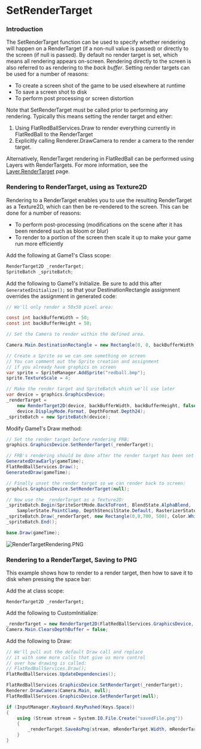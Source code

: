 # SetRenderTarget

### Introduction

The SetRenderTarget function can be used to specify  whether rendering will happen on a RenderTarget (if a non-null value is passed) or directly to the screen (if null is passed). By default no render target is set, which means all rendering appears on-screen. Rendering directly to the screen is also referred to as rendering to the _back buffer_. Setting render targets can be used for a number of reasons:

* To create a screen shot of the game to be used elsewhere at runtime
* To save a screen shot to disk
* To perform post processing or screen distortion

Note that SetRenderTarget must be called prior to performing any rendering. Typically this means setting the render target and either:

1. Using FlatRedBallServices.Draw to render everything currently in FlatRedBall to the RenderTarget
2. Explicitly calling Renderer.DrawCamera to render a camera to the render target.

Alternatively, RenderTarget rendering in FlatRedBall can be performed using Layers with RenderTargets. For more information, see the [Layer.RenderTarget](../../../flatredball/graphics/layer/rendertarget.md) page.

### Rendering to RenderTarget, using as Texture2D

Rendering to a RenderTarget enables you to use the resulting RenderTarget as a Texture2D, which can then be re-rendered to the screen. This can be done for a number of reasons:

* To perform post-processing (modifications on the scene after it has been rendered such as bloom or blur)
* To render to a portion of the screen then scale it up to make your game run more efficiently

Add the following at Game1's Class scope:

```csharp
RenderTarget2D _renderTarget;
SpriteBatch _spriteBatch;
```

Add the following to Game1's Initialize. Be sure to add this after `GeneratedInitialize();` so that your DestinationRectangle assignment overrides the assignment in generated code:

```csharp
// We'll only render a 50x50 pixel area:

const int backBufferWidth = 50;
const int backBufferHeight = 50;

// Set the Camera to render within the defined area.

Camera.Main.DestinationRectangle = new Rectangle(0, 0, backBufferWidth, backBufferHeight);

// Create a Sprite so we can see something on screen
// You can comment out the Sprite creation and assignment
// if you already have graphics on screen
var sprite = SpriteManager.AddSprite("redball.bmp");
sprite.TextureScale = 4;

// Make the render target and SpriteBatch which we'll use later
var device = graphics.GraphicsDevice;
_renderTarget = 
    new RenderTarget2D(device, backBufferWidth, backBufferHeight, false, 
    device.DisplayMode.Format, DepthFormat.Depth24);
_spriteBatch = new SpriteBatch(device);
```

Modify Game1's Draw method:

```csharp
// Set the render target before rendering FRB:
graphics.GraphicsDevice.SetRenderTarget(_renderTarget);

// FRB's rendering should be done after the render target has been set
GeneratedDrawEarly(gameTime);
FlatRedBallServices.Draw();
GeneratedDraw(gameTime);

// Finally unset the render target so we can render back to screen:
graphics.GraphicsDevice.SetRenderTarget(null);

// Now use the _renderTarget as a Texture2D:
_spriteBatch.Begin(SpriteSortMode.BackToFront, BlendState.AlphaBlend, 
    SamplerState.PointClamp, DepthStencilState.Default, RasterizerState.CullNone);
_spriteBatch.Draw(_renderTarget, new Rectangle(0,0,700, 500), Color.White);
_spriteBatch.End();

base.Draw(gameTime);
```

![RenderTargetRendering.PNG](../../../../.gitbook/assets/migrated\_media-RenderTargetRendering.PNG)

### Rendering to a RenderTarget, Saving to PNG

This example shows how to render to a render target, then how to save it to disk when pressing the space bar:

Add the at class scope:

```
RenderTarget2D _renderTarget;
```

Add the following to CustomInitialize:

```csharp
_renderTarget = new RenderTarget2D(FlatRedBallServices.GraphicsDevice, 800, 600);
Camera.Main.ClearsDepthBuffer = false;
```

Add the following to Draw:

```csharp
// We'll pull out the default Draw call and replace
// it with some more calls that give us more control
// over how drawing is called:
// FlatRedBallServices.Draw();
FlatRedBallServices.UpdateDependencies();

FlatRedBallServices.GraphicsDevice.SetRenderTarget(_renderTarget);
Renderer.DrawCamera(Camera.Main, null);
FlatRedBallServices.GraphicsDevice.SetRenderTarget(null);

if (InputManager.Keyboard.KeyPushed(Keys.Space))
{
    using (Stream stream = System.IO.File.Create("savedFile.png"))
    {
        _renderTarget.SaveAsPng(stream, mRenderTarget.Width, mRenderTarget.Height);
    }
}
```
